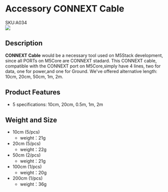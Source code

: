 # Accessory CONNEXT Cable

<div class="badge badge-pill badge-primary product_sku_tag">SKU:A034</div>

<div class="product_pic"><img src="assets/img/product_pics/accessory/grove_cable_01.webp"></div>

## Description

**CONNEXT Cable** would be a necessary tool used on M5Stack development, since all PORTs on M5Core are CONNEXT stadard. This CONNEXT cable, compatible with the CONNEXT port on M5Core,simply have 4 lines, two for data, one for power,and one for Ground. We've offered alternative  length: 10cm, 20cm, 50cm, 1m, 2m.

## Product Features

-  5 specifications: 10cm, 20cm, 0.5m, 1m, 2m

## Weight and Size
- 10cm (5/pcs)
   - weight：21g
- 20cm (5/pcs)
   - weight：22g
- 50cm (2/pcs)
   - weight：21g
- 100cm (1/pcs)
   - weight：20g
- 200cm (1/pcs)
   - weight：36g
     
<script>

   var purchase_link = 'https://m5stack.com/collections/m5-accessory/products/4pin-buckled-CONNEXT-cable';

   anchor_search(purchase_link);
   scrollFunc();

</script>